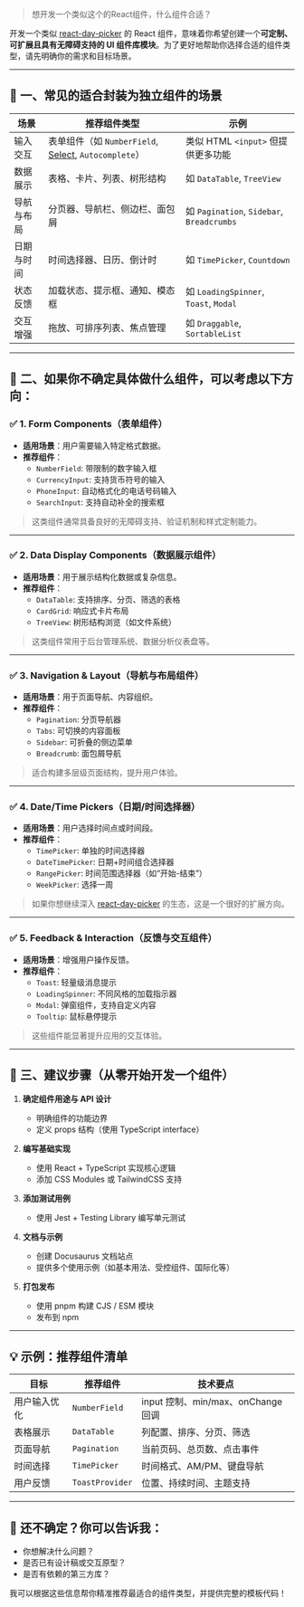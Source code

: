 
> 想开发一个类似这个的React组件，什么组件合适？

开发一个类似 [react-day-picker](file:///Users/ll/Desktop/learn-notes/frontend/react/3rd/react-day-picker/website/node_modules/react-day-picker) 的 React 组件，意味着你希望创建一个**可定制、可扩展且具有无障碍支持的 UI 组件库模块**。为了更好地帮助你选择合适的组件类型，请先明确你的需求和目标场景。

---

## 🎯 一、常见的适合封装为独立组件的场景

| 场景 | 推荐组件类型 | 示例 |
|------|---------------|------|
| 输入交互 | 表单组件（如 `NumberField`, [Select](file:///Users/ll/Desktop/learn-notes/frontend/react/3rd/react-day-picker/src/components/Select.tsx#L8-L10), `Autocomplete`） | 类似 HTML `<input>` 但提供更多功能 |
| 数据展示 | 表格、卡片、列表、树形结构 | 如 `DataTable`, `TreeView` |
| 导航与布局 | 分页器、导航栏、侧边栏、面包屑 | 如 `Pagination`, `Sidebar`, `Breadcrumbs` |
| 日期与时间 | 时间选择器、日历、倒计时 | 如 `TimePicker`, `Countdown` |
| 状态反馈 | 加载状态、提示框、通知、模态框 | 如 `LoadingSpinner`, `Toast`, `Modal` |
| 交互增强 | 拖放、可排序列表、焦点管理 | 如 `Draggable`, `SortableList` |

---

## 🧱 二、如果你不确定具体做什么组件，可以考虑以下方向：

### ✅ 1. **Form Components（表单组件）**
- **适用场景**：用户需要输入特定格式数据。
- **推荐组件**：
  - `NumberField`: 带限制的数字输入框
  - `CurrencyInput`: 支持货币符号的输入
  - `PhoneInput`: 自动格式化的电话号码输入
  - `SearchInput`: 支持自动补全的搜索框

> 这类组件通常具备良好的无障碍支持、验证机制和样式定制能力。

---

### ✅ 2. **Data Display Components（数据展示组件）**
- **适用场景**：用于展示结构化数据或复杂信息。
- **推荐组件**：
  - `DataTable`: 支持排序、分页、筛选的表格
  - `CardGrid`: 响应式卡片布局
  - `TreeView`: 树形结构浏览（如文件系统）

> 这类组件常用于后台管理系统、数据分析仪表盘等。

---

### ✅ 3. **Navigation & Layout（导航与布局组件）**
- **适用场景**：用于页面导航、内容组织。
- **推荐组件**：
  - `Pagination`: 分页导航器
  - `Tabs`: 可切换的内容面板
  - `Sidebar`: 可折叠的侧边菜单
  - `Breadcrumb`: 面包屑导航

> 适合构建多层级页面结构，提升用户体验。

---

### ✅ 4. **Date/Time Pickers（日期/时间选择器）**
- **适用场景**：用户选择时间点或时间段。
- **推荐组件**：
  - `TimePicker`: 单独的时间选择器
  - `DateTimePicker`: 日期+时间组合选择器
  - `RangePicker`: 时间范围选择器（如“开始-结束”）
  - `WeekPicker`: 选择一周

> 如果你想继续深入 [react-day-picker](file:///Users/ll/Desktop/learn-notes/frontend/react/3rd/react-day-picker/website/node_modules/react-day-picker) 的生态，这是一个很好的扩展方向。

---

### ✅ 5. **Feedback & Interaction（反馈与交互组件）**
- **适用场景**：增强用户操作反馈。
- **推荐组件**：
  - `Toast`: 轻量级消息提示
  - `LoadingSpinner`: 不同风格的加载指示器
  - `Modal`: 弹窗组件，支持自定义内容
  - `Tooltip`: 鼠标悬停提示

> 这些组件能显著提升应用的交互体验。

---

## 🔧 三、建议步骤（从零开始开发一个组件）

1. **确定组件用途与 API 设计**
   - 明确组件的功能边界
   - 定义 props 结构（使用 TypeScript interface）

2. **编写基础实现**
   - 使用 React + TypeScript 实现核心逻辑
   - 添加 CSS Modules 或 TailwindCSS 支持

3. **添加测试用例**
   - 使用 Jest + Testing Library 编写单元测试

4. **文档与示例**
   - 创建 Docusaurus 文档站点
   - 提供多个使用示例（如基本用法、受控组件、国际化等）

5. **打包发布**
   - 使用 pnpm 构建 CJS / ESM 模块
   - 发布到 npm

---

## 💡 示例：推荐组件清单

| 目标 | 推荐组件 | 技术要点 |
|------|----------|-----------|
| 用户输入优化 | `NumberField` | input 控制、min/max、onChange 回调 |
| 表格展示 | `DataTable` | 列配置、排序、分页、筛选 |
| 页面导航 | `Pagination` | 当前页码、总页数、点击事件 |
| 时间选择 | `TimePicker` | 时间格式、AM/PM、键盘导航 |
| 用户反馈 | `ToastProvider` | 位置、持续时间、主题支持 |

---

## 🤔 还不确定？你可以告诉我：

- 你想解决什么问题？
- 是否已有设计稿或交互原型？
- 是否有依赖的第三方库？

我可以根据这些信息帮你精准推荐最适合的组件类型，并提供完整的模板代码！
